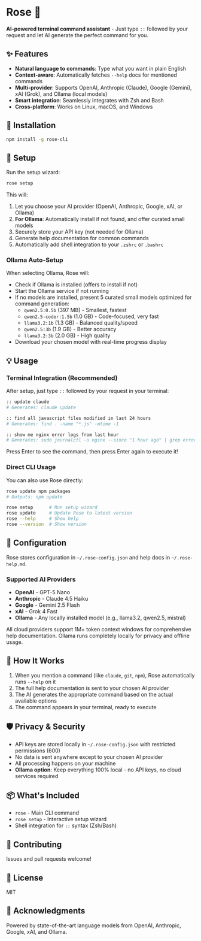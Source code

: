 # Rose 🌹

**AI-powered terminal command assistant** - Just type `::` followed by your request and let AI generate the perfect command for you.

## ✨ Features

- **Natural language to commands**: Type what you want in plain English
- **Context-aware**: Automatically fetches `--help` docs for mentioned commands
- **Multi-provider**: Supports OpenAI, Anthropic (Claude), Google (Gemini), xAI (Grok), and Ollama (local models)
- **Smart integration**: Seamlessly integrates with Zsh and Bash
- **Cross-platform**: Works on Linux, macOS, and Windows

## 🚀 Installation

```bash
npm install -g rose-cli
```

## 📝 Setup

Run the setup wizard:

```bash
rose setup
```

This will:
1. Let you choose your AI provider (OpenAI, Anthropic, Google, xAI, or Ollama)
2. **For Ollama**: Automatically install if not found, and offer curated small models
3. Securely store your API key (not needed for Ollama)
4. Generate help documentation for common commands
5. Automatically add shell integration to your `.zshrc` or `.bashrc`

### Ollama Auto-Setup

When selecting Ollama, Rose will:
- Check if Ollama is installed (offers to install if not)
- Start the Ollama service if not running
- If no models are installed, present 5 curated small models optimized for command generation:
  - `qwen2.5:0.5b` (397 MB) - Smallest, fastest
  - `qwen2.5-coder:1.5b` (1.0 GB) - Code-focused, very fast
  - `llama3.2:1b` (1.3 GB) - Balanced quality/speed
  - `qwen2.5:3b` (1.9 GB) - Better accuracy
  - `llama3.2:3b` (2.0 GB) - High quality
- Download your chosen model with real-time progress display

## 💡 Usage

### Terminal Integration (Recommended)

After setup, just type `::` followed by your request in your terminal:

```bash
:: update claude
# Generates: claude update

:: find all javascript files modified in last 24 hours
# Generates: find . -name "*.js" -mtime -1

:: show me nginx error logs from last hour
# Generates: sudo journalctl -u nginx --since "1 hour ago" | grep error
```

Press Enter to see the command, then press Enter again to execute it!

### Direct CLI Usage

You can also use Rose directly:

```bash
rose update npm packages
# Outputs: npm update

rose setup      # Run setup wizard
rose update     # Update Rose to latest version
rose --help     # Show help
rose --version  # Show version
```

## 🔧 Configuration

Rose stores configuration in `~/.rose-config.json` and help docs in `~/.rose-help.md`.

### Supported AI Providers

- **OpenAI** - GPT-5 Nano
- **Anthropic** - Claude 4.5 Haiku
- **Google** - Gemini 2.5 Flash
- **xAI** - Grok 4 Fast
- **Ollama** - Any locally installed model (e.g., llama3.2, qwen2.5, mistral)

All cloud providers support 1M+ token context windows for comprehensive help documentation. Ollama runs completely locally for privacy and offline usage.

## 🌟 How It Works

1. When you mention a command (like `claude`, `git`, `npm`), Rose automatically runs `--help` on it
2. The full help documentation is sent to your chosen AI provider
3. The AI generates the appropriate command based on the actual available options
4. The command appears in your terminal, ready to execute

## 🛡️ Privacy & Security

- API keys are stored locally in `~/.rose-config.json` with restricted permissions (600)
- No data is sent anywhere except to your chosen AI provider
- All processing happens on your machine
- **Ollama option**: Keep everything 100% local - no API keys, no cloud services required

## 📦 What's Included

- `rose` - Main CLI command
- `rose setup` - Interactive setup wizard
- Shell integration for `::` syntax (Zsh/Bash)

## 🤝 Contributing

Issues and pull requests welcome!

## 📄 License

MIT

## 🙏 Acknowledgments

Powered by state-of-the-art language models from OpenAI, Anthropic, Google, xAI, and Ollama.
